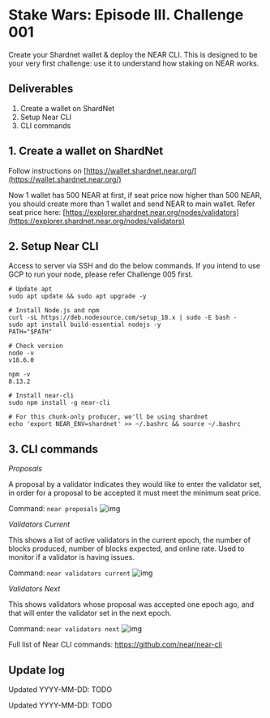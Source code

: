 # Stake Wars: Episode III. Challenge 001

Create your Shardnet wallet & deploy the NEAR CLI. This is designed to be your very first challenge: use it to understand how staking on NEAR works.

## Deliverables

1. Create a wallet on ShardNet
2. Setup Near CLI
3. CLI commands

## 1. Create a wallet on ShardNet

Follow instructions on [https://wallet.shardnet.near.org/](https://wallet.shardnet.near.org/)

Now 1 wallet has 500 NEAR at first, if seat price now higher than 500 NEAR, you should create more than 1 wallet and send NEAR to main wallet. Refer seat price here: [https://explorer.shardnet.near.org/nodes/validators](https://explorer.shardnet.near.org/nodes/validators)

## 2. Setup Near CLI

Access to server via SSH and do the below commands. If you intend to use GCP to run your node, please refer Challenge 005 first.
```
# Update apt
sudo apt update && sudo apt upgrade -y

# Install Node.js and npm
curl -sL https://deb.nodesource.com/setup_18.x | sudo -E bash -  
sudo apt install build-essential nodejs -y
PATH="$PATH"

# Check version
node -v
v18.6.0

npm -v
8.13.2

# Install near-cli
sudo npm install -g near-cli

# For this chunk-only producer, we'll be using shardnet
echo 'export NEAR_ENV=shardnet' >> ~/.bashrc && source ~/.bashrc
```

## 3. CLI commands

*Proposals*

A proposal by a validator indicates they would like to enter the validator set, in order for a proposal to be accepted it must meet the minimum seat price.

Command: `near proposals`
![img](./images/001/near_proposals.png)

*Validators Current*

This shows a list of active validators in the current epoch, the number of blocks produced, number of blocks expected, and online rate. Used to monitor if a validator is having issues.

Command: `near validators current`
![img](./images/001/near_current.png)

*Validators Next*

This shows validators whose proposal was accepted one epoch ago, and that will enter the validator set in the next epoch.

Command: `near validators next`
![img](./images/001/near_next.png)

Full list of Near CLI commands: https://github.com/near/near-cli

## Update log

Updated YYYY-MM-DD: TODO

Updated YYYY-MM-DD: TODO
